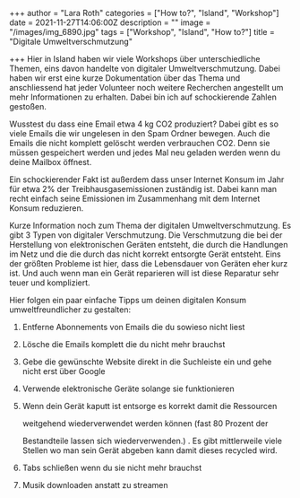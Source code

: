 +++
author = "Lara Roth"
categories = ["How to?", "Island", "Workshop"]
date = 2021-11-27T14:06:00Z
description = ""
image = "/images/img_6890.jpg"
tags = ["Workshop", "Island", "How to?"]
title = "Digitale Umweltverschmutzung"

+++
Hier in Island haben wir viele Workshops über unterschiedliche Themen, eins davon handelte von digitaler Umweltverschmutzung. Dabei haben wir erst eine kurze Dokumentation über das Thema und anschliessend hat jeder Volunteer noch weitere Recherchen angestellt um mehr Informationen zu erhalten. Dabei bin ich auf schockierende Zahlen gestoßen.

Wusstest du dass eine Email etwa 4 kg CO2 produziert? Dabei gibt es so viele Emails die wir ungelesen in den Spam Ordner bewegen. Auch die Emails die nicht komplett gelöscht werden verbrauchen CO2. Denn sie müssen gespeichert werden und jedes Mal neu geladen werden wenn du deine Mailbox öffnest.

Ein schockierender Fakt ist außerdem dass unser Internet Konsum im Jahr für etwa 2% der Treibhausgasemissionen zuständig ist. Dabei kann man recht einfach seine Emissionen im Zusammenhang mit dem Internet Konsum reduzieren.

Kurze Information noch zum Thema der digitalen Umweltverschmutzung. Es gibt 3 Typen von digitaler Verschmutzung. Die Verschmutzung die bei der Herstellung von elektronischen Geräten entsteht, die durch die Handlungen im Netz und die die durch das nicht korrekt entsorgte Gerät entsteht. Eins der größten Probleme ist hier, dass die Lebensdauer von Geräten eher kurz ist. Und auch wenn man ein Gerät reparieren will ist diese Reparatur sehr teuer und kompliziert.

Hier folgen ein paar einfache Tipps um deinen digitalen Konsum umweltfreundlicher zu gestalten:

1. Entferne Abonnements von Emails die du sowieso nicht liest
2. Lösche die Emails komplett die du nicht mehr brauchst
3. Gebe die gewünschte Website direkt in die Suchleiste ein und gehe nicht erst über Google
4. Verwende elektronische Geräte solange sie funktionieren
5. Wenn dein Gerät kaputt ist entsorge es korrekt damit die Ressourcen 

   weitgehend wiederverwendet werden können (fast 80 Prozent der 

   Bestandteile lassen sich wiederverwenden.) . Es gibt mittlerweile viele Stellen wo man sein Gerät abgeben kann damit dieses recycled wird.
6. Tabs schließen wenn du sie nicht mehr brauchst
7. Musik downloaden anstatt zu streamen